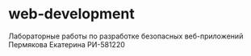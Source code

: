 # web-development
Лабораторные работы по разработке безопасных веб-приложений Пермякова Екатерина РИ-581220
